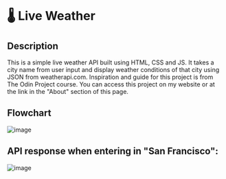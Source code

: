 # 🌡️ Live Weather
## Description
This is a simple live weather API built using HTML, CSS and JS. It takes a city name from user input and display weather conditions of that city using JSON from weatherapi.com. Inspiration and guide for this project is from The Odin Project course. You can access this project on my website or at the link in the "About" section of this page.
## Flowchart
![image](https://user-images.githubusercontent.com/84350865/168446296-85581142-ee94-4586-b20f-1ba7884cd07f.png)

## API response when entering in "San Francisco":
![image](https://user-images.githubusercontent.com/84350865/168445762-b008c231-40cb-46d1-8130-305cd6ac77de.png)
